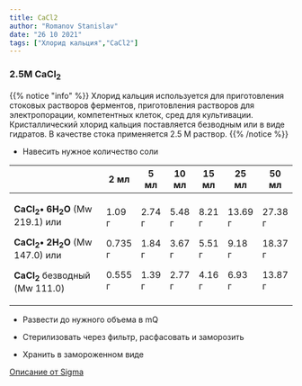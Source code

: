 ```yaml
---
title: CaCl2
author: "Romanov Stanislav"
date: "26 10 2021"
tags: ["Хлорид кальция","CaCl2"]
---
```


### 2.5M CaCl<sub>2</sub>

{{% notice "info" %}}
Хлорид кальция используется для приготовления стоковых растворов ферментов, приготовления растворов для электропорации, компетентных клеток, сред для культивации. Кристаллический хлорид кальция поставляется безводным или в виде гидратов. В качестве стока применяется 2.5 М раствор.
{{% /notice %}}

-   Навесить нужное количество соли

<table>
<colgroup>
<col style="width: 39%" />
<col style="width: 10%" />
<col style="width: 9%" />
<col style="width: 9%" />
<col style="width: 9%" />
<col style="width: 10%" />
<col style="width: 10%" />
</colgroup>
<thead>
<tr class="header">
<th></th>
<th>2 мл</th>
<th>5 мл</th>
<th>10 мл</th>
<th>15 мл</th>
<th>25 мл</th>
<th>50 мл</th>
</tr>
</thead>
<tbody>
<tr class="odd">
<td><p><strong>СaCl<sub>2</sub>• 6H<sub>2</sub>O</strong> (Mw 219.1) или</p>
<p><strong>СaCl<sub>2</sub>• 2H<sub>2</sub>O</strong> (Mw 147.0) или</p>
<p><strong>CaCl<sub>2</sub></strong> безводный (Mw 111.0)</p></td>
<td><p>1.09 г</p>
<p>0.735 г</p>
<p>0.555 г</p></td>
<td><p>2.74 г</p>
<p>1.84 г</p>
<p>1.39 г</p></td>
<td><p>5.48 г</p>
<p>3.67 г</p>
<p>2.77 г</p></td>
<td><p>8.21 г</p>
<p>5.51 г</p>
<p>4.16 г</p></td>
<td><p>13.69 г</p>
<p>9.18 г</p>
<p>6.93 г</p></td>
<td><p>27.38 г</p>
<p>18.37 г</p>
<p>13.87 г</p></td>
</tr>
</tbody>
</table>

-   Развести до нужного объема в mQ

-   Стерилизовать через фильтр, расфасовать и заморозить

-   Хранить в замороженном виде

[Описание от Sigma](https://www.sigmaaldrich.com/deepweb/assets/sigmaaldrich/product/documents/414/255/c2661pis.pdf)

